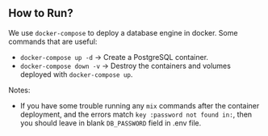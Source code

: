 ## How to Run?

We use ```docker-compose``` to deploy a database engine in docker.
Some commands that are useful:

  * ``` docker-compose up -d ```   -> Create a PostgreSQL container.
  * ``` docker-compose down -v ``` -> Destroy the containers and volumes deployed with ```docker-compose up```.

Notes: 
  * If you have some trouble running any ```mix``` commands after the container deployment, and the errors match ```key :password not found in:```, then you should leave in blank ```DB_PASSWORD``` field in .env file.
